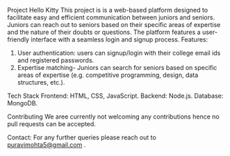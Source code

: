 Project Hello Kitty
This project is is a web-based platform designed to facilitate easy and efficient communication between juniors and seniors. Juniors can reach out to seniors based on their specific areas of expertise and the nature of their doubts or questions. The platform features a user-friendly interface with a seamless login and signup process.
Features: 
1. User authentication: users can signup/login with their college email ids and registered passwords.
2. Expertise matching- Juniors can search for seniors based on specific areas of expertise (e.g. competitive programming, design, data structures, etc.).

Tech Stack
Frontend: HTML, CSS, JavaScript.
Backend: Node.js.
Database: MongoDB.

Contributing
We aree currently not welcoming any contributions hence no pull requests can be accepted.

Contact:
For any further queries please reach out to puravimohta5@gmail.com .
